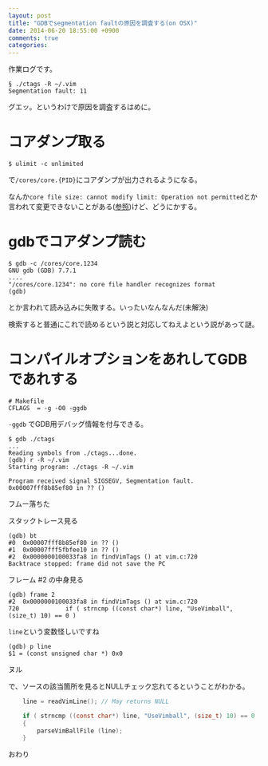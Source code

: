 ```yaml
---
layout: post
title: "GDBでsegmentation faultの原因を調査する(on OSX)"
date: 2014-06-20 18:55:00 +0900
comments: true
categories: 
---
```

作業ログです。

```
§ ./ctags -R ~/.vim
Segmentation fault: 11
```

グエッ。というわけで原因を調査するはめに。

# コアダンプ取る

```
$ ulimit -c unlimited
```

で`/cores/core.{PID}`にコアダンプが出力されるようになる。


なんか`core file size: cannot modify limit: Operation not permitted`とか言われて変更できないことがある([参照](http://superuser.com/questions/79717/bash-ulimit-core-file-size-cannot-modify-limit-operation-not-permitted))けど、どうにかする。

# gdbでコアダンプ読む

```
$ gdb -c /cores/core.1234
GNU gdb (GDB) 7.7.1
....
"/cores/core.1234": no core file handler recognizes format
(gdb)
```

とか言われて読み込みに失敗する。いったいなんなんだ(未解決)


検索すると普通にこれで読めるという説と対応してねえよという説があって謎。


# コンパイルオプションをあれしてGDBであれする

```
# Makefile
CFLAGS	= -g -O0 -ggdb
```

`-ggdb` でGDB用デバッグ情報を付与できる。


```
$ gdb ./ctags
...
Reading symbols from ./ctags...done.
(gdb) r -R ~/.vim
Starting program: ./ctags -R ~/.vim

Program received signal SIGSEGV, Segmentation fault.
0x00007fff8b85ef80 in ?? ()
```

フムー落ちた

スタックトレース見る
```
(gdb) bt
#0  0x00007fff8b85ef80 in ?? ()
#1  0x00007fff5fbfee10 in ?? ()
#2  0x0000000100033fa8 in findVimTags () at vim.c:720
Backtrace stopped: frame did not save the PC
```


フレーム #2 の中身見る
```
(gdb) frame 2
#2  0x0000000100033fa8 in findVimTags () at vim.c:720
720             if ( strncmp ((const char*) line, "UseVimball", (size_t) 10) == 0 )
```


`line`という変数怪しいですね

```
(gdb) p line
$1 = (const unsigned char *) 0x0
```

ヌル


で、ソースの該当箇所を見るとNULLチェック忘れてるということがわかる。
```c
	line = readVimLine(); // May returns NULL

	if ( strncmp ((const char*) line, "UseVimball", (size_t) 10) == 0 )
	{
		parseVimBallFile (line);
	}
```


おわり
